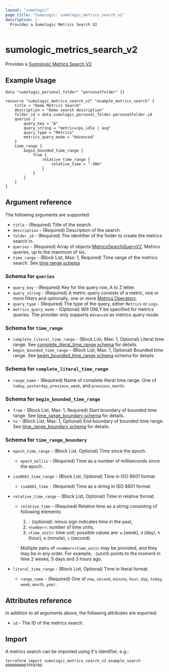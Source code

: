 ```yaml
---
layout: "sumologic"
page_title: "SumoLogic: sumologic_metrics_search_v2"
description: |-
  Provides a Sumologic Metrics Search V2
---
```


# sumologic_metrics_search_v2
Provides a [Sumologic Metrics Search V2][1].

## Example Usage
```hcl
data "sumologic_personal_folder" "personalFolder" {}

resource "sumologic_metrics_search_v2" "example_metrics_search" {
    title = "Demo Metrics Search"
    description = "Demo search description"
    folder_id = data.sumologic_personal_folder.personalFolder.id
    queries {
        query_key = "A"
        query_string = "metric=cpu_idle | avg"
        query_type = "Metrics"
        metrics_query_mode = "Advanced"
    }
    time_range {
        begin_bounded_time_range {
            from {
                relative_time_range {
                    relative_time = "-30m"
                }
            }
        }
    }
}
```

## Argument reference

The following arguments are supported:

- `title` - (Required) Title of the search.
- `description` - (Required) Description of the search.
- `folder_id` - (Required) The identifier of the folder to create the metrics search in.
- `queries` - (Required) Array of objects [MetricsSearchQueryV2](#schema-for-metrics_search_query). Metrics queries, up to the maximum of six.
- `time_range` - (Block List, Max: 1, Required) Time range of the metrics search. See [time range schema](#schema-for-time_range)

### Schema for `queries`
- `query_key` - (Required) Key for the query row, A to Z letter.
- `query_string` - (Required) A metric query consists of a metric, one or more filters and optionally, one or more [Metrics Operators](https://help.sumologic.com/?cid=10144).
- `query_type` - (Required) The type of the query, either `Metrics` or `Logs`.
- `metrics_query_mode` - (Optional) Will ONLY be specified for metrics queries. The provider only supports `Advanced` as metrics query mode.

### Schema for `time_range`
- `complete_literal_time_range` - (Block List, Max: 1, Optional) Literal time range. See
[complete_literal_time_range schema](#schema-for-complete_literal_time_range) for details.
- `begin_bounded_time_range` - (Block List, Max: 1, Optional) Bounded time range. See
[begin_bounded_time_range schema](#schema-for-begin_bounded_time_range) schema for details.

### Schema for `complete_literal_time_range`
- `range_name` - (Required) Name of complete literal time range. One of `today`, `yesterday`, `previous_week`, and
    `previous_month`.

### Schema for `begin_bounded_time_range`
- `from` - (Block List, Max: 1, Required) Start boundary of bounded time range. See
[time_range_boundary schema](#schema-for-time_range_boundary) for details.
- `to` - (Block List, Max: 1, Optional) End boundary of bounded time range. See
[time_range_boundary schema](#schema-for-time_range_boundary) for details.

### Schema for `time_range_boundary`
- `epoch_time_range` - (Block List, Optional) Time since the epoch.
    - `epoch_millis` - (Required) Time as a number of milliseconds since the epoch.

- `iso8601_time_range` - (Block List, Optional) Time in ISO 8601 format.
    - `iso8601_time` - (Required) Time as a string in ISO 8601 format.

- `relative_time_range` - (Block List, Optional) Time in relative format.
    - `relative_time` - (Required) Relative time as a string consisting of following elements:
      1. `-` (optional): minus sign indicates time in the past,
      2. `<number>`: number of time units,
      3. `<time_unit>`: time unit; possible values are: `w` (week), `d` (day), `h` (hour), `m` (minute), `s` (second).

      Multiple pairs of `<number><time_unit>` may be provided, and they may be in any order. For example,
      `-2w5d3h` points to the moment in time 2 weeks, 5 days and 3 hours ago.

- `literal_time_range` - (Block List, Optional) Time in literal format.
    - `range_name` - (Required) One of `now`, `second`, `minute`, `hour`, `day`, `today`, `week`, `month`, `year`.

## Attributes reference
In addition to all arguments above, the following attributes are exported:

- `id` - The ID of the metrics search.


## Import
A metrics search can be imported using it's identifier, e.g.:
```hcl
terraform import sumologic_metrics_search_v2.example_search 0000000007FFD79D
```

[1]: https://help.sumologic.com/docs/metrics/metrics-queries/metrics-explorer/